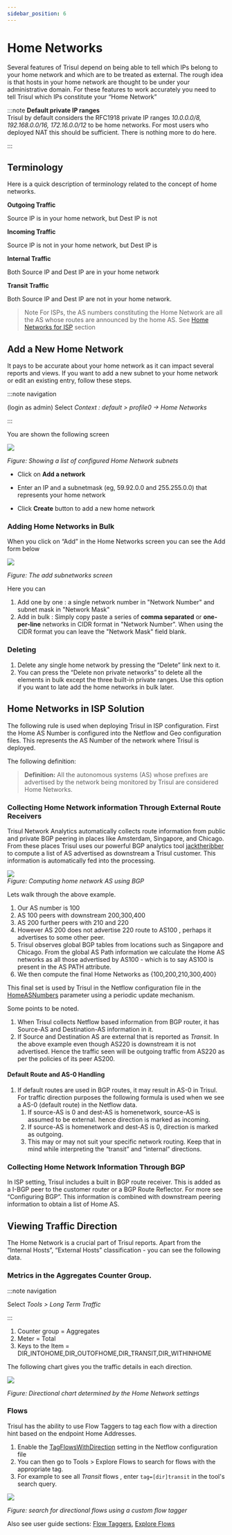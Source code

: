 ```yaml
---
sidebar_position: 6
---
```


# Home Networks

Several features of Trisul depend on being able to tell which IPs belong
to your home network and which are to be treated as external. The rough
idea is that hosts in your home network are thought to be under your
administrative domain. For these features to work accurately you need to
tell Trisul which IPs constitute your “Home Network”

:::note **Default private IP ranges**  
Trisul by default considers the RFC1918 private IP ranges *10.0.0.0/8,
192.168.0.0/16, 172.16.0.0/12* to be home networks. For most users who
deployed NAT this should be sufficient. There is nothing more to do
here.

:::

## Terminology

Here is a quick description of terminology related to the concept of
home networks.

**Outgoing Traffic** 

Source IP is in your home network, but Dest IP is not

**Incoming Traffic**  

Source IP is not in your home network, but Dest IP is

**Internal Traffic**  

Both Source IP and Dest IP are in your home network

**Transit Traffic**  

Both Source IP and Dest IP are not in your home network.

> Note For ISPs, the AS numbers constituting the Home Network are all the AS whose routes are announced by the home AS. See [Home Networks for ISP](#home-networks-in-isp-solution) section

## Add a New Home Network

It pays to be accurate about your home network as it can impact several
reports and views. If you want to add a new subnet to your home network
or edit an existing entry, follow these steps.

:::note navigation

(login as admin) Select *Context : default \> profile0 -\> Home
Networks*

:::

You are shown the following screen

![](images/homenetworks.png)

*Figure: Showing a list of configured Home Network subnets*

- Click on **Add a network**  

- Enter an IP and a subnetmask (eg, 59.92.0.0 and 255.255.0.0) that
  represents your home network  

- Click **Create** button to add a new home network

### Adding Home Networks in Bulk

When you click on “Add” in the Home Networks screen you can see the Add
form below

![](images/create_homenetwork_form.png)

*Figure: The add subnetworks screen*

Here you can

1. Add one by one : a single network number in "Network Number" and subnet mask in "Network Mask"
2. Add in bulk : Simply copy paste a series of **comma separated** or
   **one-per-line** networks in CIDR format in "Network Number". When using the CIDR format you can leave the "Network Mask" field blank.

### Deleting

1. Delete any single home network by pressing the “Delete” link next to
   it.
2. You can press the “Delete non private networks” to delete all the
   elements in bulk except the three built-in private ranges. Use this
   option if you want to late add the home networks in bulk later.

## Home Networks in ISP Solution

The following rule is used when deploying Trisul in ISP configuration.
First the Home AS Number is configured into the Netflow and Geo
configuration files. This represents the AS Number of the network where
Trisul is deployed.

The following definition:

> **Definition:** All the autonomous systems (AS) whose prefixes are
> advertised by the network being monitored by Trisul are considered
> Home Networks.

### Collecting Home Network information Through External Route Receivers

Trisul Network Analytics automatically collects route information from
public and private BGP peering in places like Amsterdam, Singapore, and
Chicago. From these places Trisul uses our powerful BGP analytics tool
[jacktheribber](https://github.com/trisulnsm/jacktheribber) to compute a list of AS advertised as downstream a Trisul customer. This information is automatically fed into the processing.

![](images/bgphn1.png)  
*Figure: Computing home network AS using BGP*

Lets walk through the above example.

1. Our AS number is 100
2. AS 100 peers with downstream 200,300,400
3. AS 200 further peers with 210 and 220
4. However AS 200 does not advertise 220 route to AS100 , perhaps it
   advertises to some other peer.
5. Trisul observes global BGP tables from locations such as Singapore
   and Chicago. From the global AS Path information we calculate the
   Home AS networks as all those advertised by AS100 - which is to say
   AS100 is present in the AS PATH attribute.
6. We then compute the final Home Networks as {100,200,210,300,400}

This final set is used by Trisul in the Netflow configuration file in the [HomeASNumbers](pathname:///docs/ref/netflow-config#HomeASNumbers) parameter using a periodic update mechanism.

Some points to be noted.

1. When Trisul collects Netflow based information from BGP router,
   it has Source-AS and Destination-AS information in it.
2. If Source and Destination AS are external that is reported as
   *Transit*. In the above example even though AS220 is downstream it
   is not advertised. Hence the traffic seen will be outgoing traffic
   from AS220 as per the policies of its peer AS200.

#### Default Route and AS-0 Handling

1. If default routes are used in BGP routes, it may result in AS-0 in
   Trisul. For traffic direction purposes the following formula is used
   when we see a AS-0 (default route) in the Netflow data.
   1. If source-AS is 0 and dest-AS is homenetwork, source-AS is
      assumed to be external. hence direction is marked as incoming.
   2. If source-AS is homenetwork and dest-AS is 0, direction is
      marked as outgoing.
   3. This may or may not suit your specific network routing. Keep
      that in mind while interpreting the “transit” and “internal”
      directions.

### Collecting Home Network Information Through BGP

In ISP setting, Trisul includes a built in BGP route receiver. This is
added as a I-BGP peer to the customer router or a BGP Route Reflector.
For more see “Configuring BGP”. This information is combined with
downstream peering information to obtain a list of Home AS.

## Viewing Traffic Direction

The Home Network is a crucial part of Trisul reports. Apart from the
“Internal Hosts”, “External Hosts” classification - you can see the
following data.

### Metrics in the Aggregates Counter Group.

:::note navigation

Select *Tools \> Long Term Traffic*

:::

1. Counter group = Aggregates
2. Meter = Total
3. Keys to the Item = DIR_INTOHOME,DIR_OUTOFHOME,DIR_TRANSIT,DIR_WITHINHOME

The following chart gives you the traffic details in each direction.

![](images/longterm_traffic.png)

*Figure: Directional chart determined by the Home Network settings*

### Flows

Trisul has the ability to use Flow Taggers to tag each flow with a direction hint based on the endpoint Home Addresses.

1. Enable the [TagFlowsWithDirection](pathname:///docs/ref/netflow-config#TagFlowsWithDirection) setting in the Netflow configuration file
2. You can then go to Tools \> Explore Flows to search for flows with
   the appropriate tag.
3. For example to see all *Transit* flows , enter `tag=[dir]transit` in
   the tool's search query.

![](images/explore_flows.png)

*Figure: search for directional flows using a custom flow tagger*

Also see user guide sections: [Flow Taggers](/docs/ug/flow/tagger), [Explore Flows](/docs/ug/tools/explore_flows)
